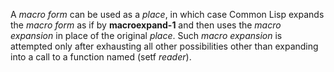  

A *macro form* can be used as a *place*, in which case Common Lisp expands the *macro form* as if by **macroexpand-1** and then uses the *macro expansion* in place of the original *place*. Such *macro expansion* is attempted only after exhausting all other possibilities other than expanding into a call to a function named (setf *reader*). 

